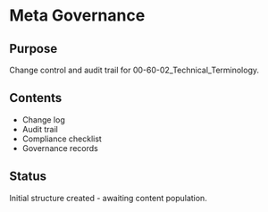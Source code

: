 # Meta Governance

## Purpose
Change control and audit trail for 00-60-02_Technical_Terminology.

## Contents
- Change log
- Audit trail
- Compliance checklist
- Governance records

## Status
Initial structure created - awaiting content population.
